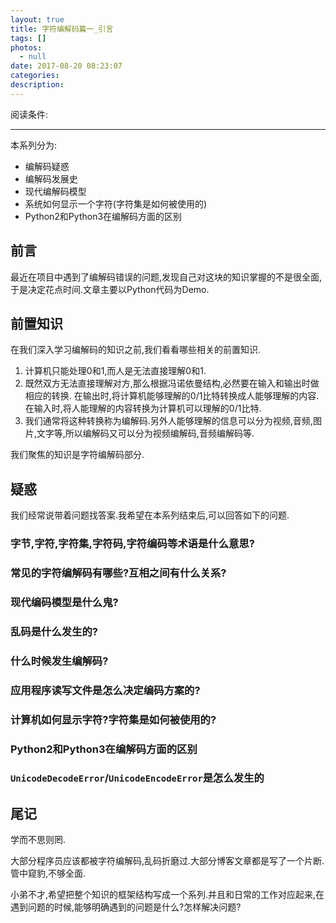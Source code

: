 ```yaml
---
layout: true
title: 字符编解码篇一_引言
tags: []
photos:
  - null
date: 2017-08-20 08:23:07
categories:
description:
---
```


阅读条件:
>

---

<!--more-->



本系列分为:
* 编解码疑惑
* 编解码发展史
* 现代编解码模型
* 系统如何显示一个字符(字符集是如何被使用的)
* Python2和Python3在编解码方面的区别

## 前言
最近在项目中遇到了编解码错误的问题,发现自己对这块的知识掌握的不是很全面,于是决定花点时间.文章主要以Python代码为Demo.

## 前置知识
在我们深入学习编解码的知识之前,我们看看哪些相关的前置知识.

1. 计算机只能处理0和1,而人是无法直接理解0和1.
2. 既然双方无法直接理解对方,那么根据冯诺依曼结构,必然要在输入和输出时做相应的转换.
在输出时,将计算机能够理解的0/1比特转换成人能够理解的内容.在输入时,将人能理解的内容转换为计算机可以理解的0/1比特.
3. 我们通常将这种转换称为编解码.另外人能够理解的信息可以分为视频,音频,图片,文字等,所以编解码又可以分为视频编解码,音频编解码等.

我们聚焦的知识是字符编解码部分.

## 疑惑
我们经常说带着问题找答案.我希望在本系列结束后,可以回答如下的问题.
### 字节,字符,字符集,字符码,字符编码等术语是什么意思?
### 常见的字符编解码有哪些?互相之间有什么关系?
### 现代编码模型是什么鬼?
### 乱码是什么发生的?
### 什么时候发生编解码?
### 应用程序读写文件是怎么决定编码方案的?
### 计算机如何显示字符?字符集是如何被使用的?
### Python2和Python3在编解码方面的区别
### `UnicodeDecodeError`/`UnicodeEncodeError`是怎么发生的

## 尾记
学而不思则罔.

大部分程序员应该都被字符编解码,乱码折磨过.大部分博客文章都是写了一个片断.管中窥豹,不够全面.

小弟不才,希望把整个知识的框架结构写成一个系列.并且和日常的工作对应起来,在遇到问题的时候,能够明确遇到的问题是什么?怎样解决问题?
